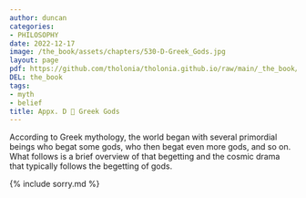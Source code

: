 ```yaml
---
author: duncan
categories:
- PHILOSOPHY
date: 2022-12-17
image: /the_book/assets/chapters/530-D-Greek_Gods.jpg
layout: page
pdf: https://github.com/tholonia/tholonia.github.io/raw/main/_the_book/assets/chapters/530-D-Greek_Gods.pdf
DEL: the_book
tags:
- myth
- belief
title: Appx. D 📜 Greek Gods
---
```


According to Greek mythology, the world began with several primordial beings who begat some gods, who then begat even more gods, and so on. What follows is a brief overview of that begetting and the cosmic drama that typically follows the begetting of gods.<!--more-->

{% include sorry.md %}